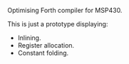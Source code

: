 Optimising Forth compiler for MSP430.

This is just a prototype displaying:

- Inlining.
- Register allocation.
- Constant folding.
